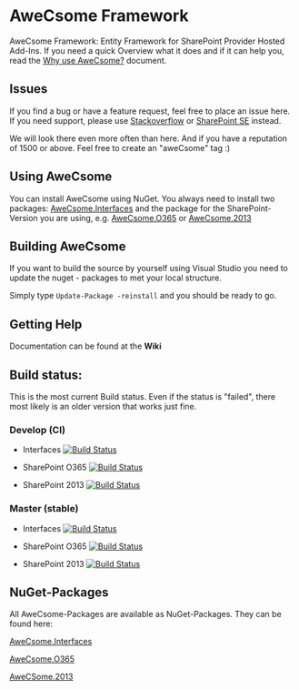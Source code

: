 # AweCsome Framework
AweCsome Framework: Entity Framework for SharePoint Provider Hosted Add-Ins. If you need a quick Overview what it does and if it can help you, read the [Why use AweCsome?](/help/about.md) document.

## Issues
If you find a bug or have a feature request, feel free to place an issue here. If you need support, please use [Stackoverflow](https://stackoverflow.com) or [SharePoint SE](https://sharepoint.stackexchange.com) instead.

We will look there even more often than here. And if you have a reputation of 1500 or above. Feel free to create an "aweCsome" tag :)

## Using AweCsome
You can install AweCsome using NuGet. You always need to install two packages: [AweCsome.Interfaces](https://www.nuget.org/packages/AweCsome.Interfaces) and the package for the SharePoint-Version you are using, e.g. [AweCsome.O365](https://www.nuget.org/packages/AweCsome.O365) or [AweCsome.2013](https://www.nuget.org/packages/AweCsome.2013)

## Building AweCsome
If you want to build the source by yourself using Visual Studio you need to update the nuget - packages to met your local structure.

Simply type `Update-Package -reinstall` and you should be ready to go.

## Getting Help
Documentation can be found at the **Wiki**

## Build status:
This is the most current Build status. Even if the status is "failed", there most likely is an older version that works just fine.
### Develop (CI)
* Interfaces 
[![Build Status](https://olealbers.visualstudio.com/AweCsome/_apis/build/status/Debug/AweCsome-Interfaces-Develop?branchName=develop)](https://olealbers.visualstudio.com/AweCsome/_build/latest?definitionId=7&branchName=develop)

* SharePoint O365
[![Build Status](https://olealbers.visualstudio.com/AweCsome/_apis/build/status/Debug/AweCsome-365-Develop?branchName=develop)](https://olealbers.visualstudio.com/AweCsome/_build/latest?definitionId=5&branchName=develop)

* SharePoint 2013
[![Build Status](https://olealbers.visualstudio.com/AweCsome/_apis/build/status/Debug/AweCsome-2013-Develop?branchName=develop)](https://olealbers.visualstudio.com/AweCsome/_build/latest?definitionId=6&branchName=develop)

### Master (stable)
* Interfaces
[![Build Status](https://olealbers.visualstudio.com/AweCsome/_apis/build/status/Release/AweCsome-Interfaces-Master?branchName=master)](https://olealbers.visualstudio.com/AweCsome/_build/latest?definitionId=9&branchName=master)

* SharePoint O365
[![Build Status](https://olealbers.visualstudio.com/AweCsome/_apis/build/status/Release/AweCsome-365-Master?branchName=master)](https://olealbers.visualstudio.com/AweCsome/_build/latest?definitionId=10&branchName=master)

* SharePoint 2013
[![Build Status](https://olealbers.visualstudio.com/AweCsome/_apis/build/status/Release/AweCsome-2013-Master?branchName=master)](https://olealbers.visualstudio.com/AweCsome/_build/latest?definitionId=11&branchName=master)

## NuGet-Packages
All AweCsome-Packages are available as NuGet-Packages. They can be found here:

[AweCsome.Interfaces](https://www.nuget.org/packages/AweCsome.Interfaces/)

[AweCsome.O365](https://www.nuget.org/packages/AweCsome.O365/)

[AweCSome.2013](https://www.nuget.org/packages/AweCsome.2013/)
